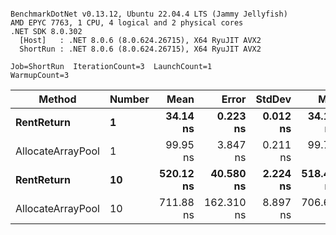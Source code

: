 ```

BenchmarkDotNet v0.13.12, Ubuntu 22.04.4 LTS (Jammy Jellyfish)
AMD EPYC 7763, 1 CPU, 4 logical and 2 physical cores
.NET SDK 8.0.302
  [Host]   : .NET 8.0.6 (8.0.624.26715), X64 RyuJIT AVX2
  ShortRun : .NET 8.0.6 (8.0.624.26715), X64 RyuJIT AVX2

Job=ShortRun  IterationCount=3  LaunchCount=1  
WarmupCount=3  

```
| Method            | Number | Mean      | Error      | StdDev   | Min       | Max       | Allocated |
|------------------ |------- |----------:|-----------:|---------:|----------:|----------:|----------:|
| **RentReturn**        | **1**      |  **34.14 ns** |   **0.223 ns** | **0.012 ns** |  **34.13 ns** |  **34.15 ns** |         **-** |
| AllocateArrayPool | 1      |  99.95 ns |   3.847 ns | 0.211 ns |  99.74 ns | 100.16 ns |         - |
| **RentReturn**        | **10**     | **520.12 ns** |  **40.580 ns** | **2.224 ns** | **518.43 ns** | **522.64 ns** |         **-** |
| AllocateArrayPool | 10     | 711.88 ns | 162.310 ns | 8.897 ns | 706.69 ns | 722.15 ns |         - |
